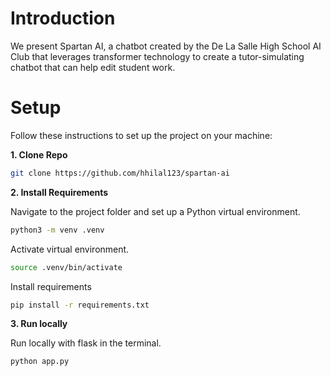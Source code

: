 # Introduction

We present Spartan AI, a chatbot created by the De La Salle High School AI Club that leverages transformer technology to create a tutor-simulating chatbot that can help edit student work.

# Setup

Follow these instructions to set up the project on your machine:

**1. Clone Repo**

```zsh
git clone https://github.com/hhilal123/spartan-ai
```

**2. Install Requirements**

Navigate to the project folder and set up a Python virtual environment.

```zsh
python3 -m venv .venv
```

Activate virtual environment.

```zsh
source .venv/bin/activate
```

Install requirements

```zsh
pip install -r requirements.txt
```

**3. Run locally**

Run locally with flask in the terminal.

```zsh
python app.py
```
